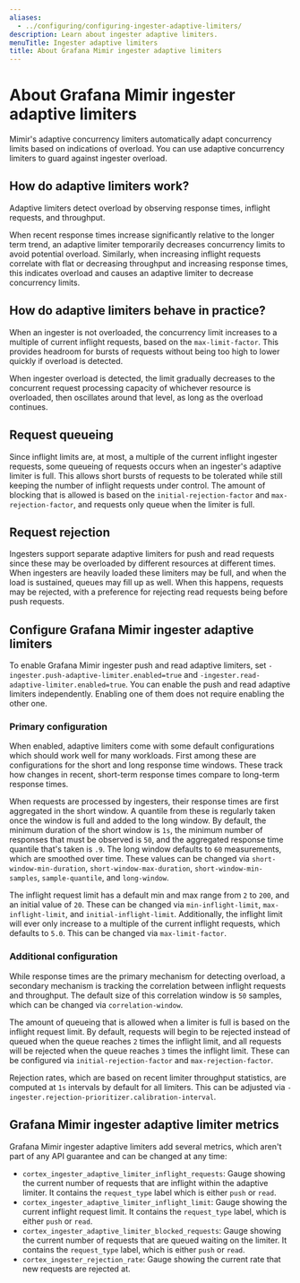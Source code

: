 ```yaml
---
aliases:
  - ../configuring/configuring-ingester-adaptive-limiters/
description: Learn about ingester adaptive limiters.
menuTitle: Ingester adaptive limiters
title: About Grafana Mimir ingester adaptive limiters
---
```


# About Grafana Mimir ingester adaptive limiters

Mimir's adaptive concurrency limiters automatically adapt concurrency limits based on indications of overload. You can use adaptive concurrency limiters to guard against ingester overload.

## How do adaptive limiters work?

Adaptive limiters detect overload by observing response times, inflight requests, and throughput.

When recent response times increase significantly relative to the longer term trend, an adaptive limiter temporarily decreases concurrency limits to avoid potential overload. Similarly, when increasing inflight requests correlate with flat or decreasing throughput and increasing response times, this indicates overload and causes an adaptive limiter to decrease concurrency limits.

## How do adaptive limiters behave in practice?

When an ingester is not overloaded, the concurrency limit increases to a multiple of current inflight requests, based on the `max-limit-factor`. This provides headroom for bursts of requests without being too high to lower quickly if overload is detected.

When ingester overload is detected, the limit gradually decreases to the concurrent request processing capacity of whichever resource is overloaded, then oscillates around that level, as long as the overload continues.

## Request queueing

Since inflight limits are, at most, a multiple of the current inflight ingester requests, some queueing of requests occurs when an ingester's adaptive limiter is full. This allows short bursts of requests to be tolerated while still keeping the number of inflight requests under control. The amount of blocking that is allowed is based on the `initial-rejection-factor` and `max-rejection-factor`, and requests only queue when the limiter is full.

## Request rejection

Ingesters support separate adaptive limiters for push and read requests since these may be overloaded by different resources at different times. When ingesters are heavily loaded these limiters may be full, and when the load is sustained, queues may fill up as well. When this happens, requests may be rejected, with a preference for rejecting read requests being before push requests.

## Configure Grafana Mimir ingester adaptive limiters

To enable Grafana Mimir ingester push and read adaptive limiters, set `-ingester.push-adaptive-limiter.enabled=true` and `-ingester.read-adaptive-limiter.enabled=true`. You can enable the push and read adaptive limiters independently. Enabling one of them does not require enabling the other one.

### Primary configuration

When enabled, adaptive limiters come with some default configurations which should work well for many workloads. First among these are configurations for the short and long response time windows. These track how changes in recent, short-term response times compare to long-term response times.

When requests are processed by ingesters, their response times are first aggregated in the short window. A quantile from these is regularly taken once the window is full and added to the long window. By default, the minimum duration of the short window is `1s`, the minimum number of responses that must be observed is `50`, and the aggregated response time quantile that's taken is `.9`. The long window defaults to `60` measurements, which are smoothed over time. These values can be changed via `short-window-min-duration`, `short-window-max-duration`, `short-window-min-samples`, `sample-quantile`, and `long-window`.

The inflight request limit has a default min and max range from `2` to `200`, and an initial value of `20`. These can be changed via `min-inflight-limit`, `max-inflight-limit`, and `initial-inflight-limit`. Additionally, the inflight limit will ever only increase to a multiple of the current inflight requests, which defaults to `5.0`. This can be changed via `max-limit-factor`.

### Additional configuration

While response times are the primary mechanism for detecting overload, a secondary mechanism is tracking the correlation between inflight requests and throughput. The default size of this correlation window is `50` samples, which can be changed via `correlation-window`.

The amount of queueing that is allowed when a limiter is full is based on the inflight request limit. By default, requests will begin to be rejected instead of queued when the queue reaches `2` times the inflight limit, and all requests will be rejected when the queue reaches `3` times the inflight limit. These can be configured via `initial-rejection-factor` and `max-rejection-factor`.

Rejection rates, which are based on recent limiter throughput statistics, are computed at `1s` intervals by default for all limiters. This can be adjusted via `-ingester.rejection-prioritizer.calibration-interval`.

## Grafana Mimir ingester adaptive limiter metrics

Grafana Mimir ingester adaptive limiters add several metrics, which aren't part of any API guarantee and can be changed at any time:

- `cortex_ingester_adaptive_limiter_inflight_requests`: Gauge showing the current number of requests that are inflight within the adaptive limiter. It contains the `request_type` label which is either `push` or `read`.
- `cortex_ingester_adaptive_limiter_inflight_limit`: Gauge showing the current inflight request limit. It contains the `request_type` label, which is either `push` or `read`.
- `cortex_ingester_adaptive_limiter_blocked_requests`: Gauge showing the current number of requests that are queued waiting on the limiter. It contains the `request_type` label, which is either `push` or `read`.
- `cortex_ingester_rejection_rate`: Gauge showing the current rate that new requests are rejected at.
